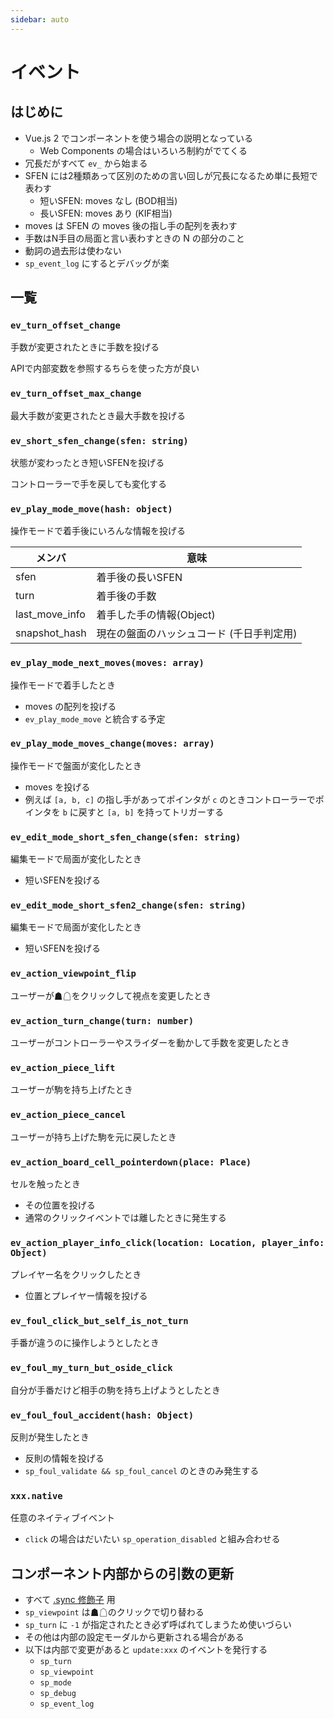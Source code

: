 ```yaml
---
sidebar: auto
---
```


# イベント

## はじめに

* Vue.js 2 でコンポーネントを使う場合の説明となっている
  * Web Components の場合はいろいろ制約がでてくる
* 冗長だがすべて `ev_` から始まる
* SFEN には2種類あって区別のための言い回しが冗長になるため単に長短で表わす
  * 短いSFEN: moves なし (BOD相当)
  * 長いSFEN: moves あり (KIF相当)
* moves は SFEN の moves 後の指し手の配列を表わす
* 手数はN手目の局面と言い表わすときの N の部分のこと
* 動詞の過去形は使わない
* `sp_event_log` にするとデバッグが楽

## 一覧

### `ev_turn_offset_change`

手数が変更されたときに手数を投げる

APIで内部変数を参照するちらを使った方が良い

### `ev_turn_offset_max_change`

最大手数が変更されたとき最大手数を投げる

### `ev_short_sfen_change(sfen: string)`

状態が変わったとき短いSFENを投げる

コントローラーで手を戻しても変化する

### `ev_play_mode_move(hash: object)`

操作モードで着手後にいろんな情報を投げる

| メンバ         | 意味                                      |
|----------------|-------------------------------------------|
| sfen           | 着手後の長いSFEN                          |
| turn           | 着手後の手数                              |
| last_move_info | 着手した手の情報(Object)                  |
| snapshot_hash  | 現在の盤面のハッシュコード (千日手判定用) |

### `ev_play_mode_next_moves(moves: array)`

操作モードで着手したとき

* moves の配列を投げる
* `ev_play_mode_move` と統合する予定  <Badge text="TODO" type="error" vertical="top" />

### `ev_play_mode_moves_change(moves: array)`

操作モードで盤面が変化したとき <Badge text="非推奨" type="error" vertical="top" />

* moves を投げる
* 例えば `[a, b, c]` の指し手があってポインタが `c` のときコントローラーでポインタを `b` に戻すと `[a, b]` を持ってトリガーする

### `ev_edit_mode_short_sfen_change(sfen: string)`

編集モードで局面が変化したとき

* 短いSFENを投げる

### `ev_edit_mode_short_sfen2_change(sfen: string)`

編集モードで局面が変化したとき <Badge text="非推奨" type="error" vertical="top" />

* 短いSFENを投げる

### `ev_action_viewpoint_flip`

ユーザーが☗☖をクリックして視点を変更したとき

### `ev_action_turn_change(turn: number)`

ユーザーがコントローラーやスライダーを動かして手数を変更したとき

### `ev_action_piece_lift`

ユーザーが駒を持ち上げたとき

### `ev_action_piece_cancel`

ユーザーが持ち上げた駒を元に戻したとき

### `ev_action_board_cell_pointerdown(place: Place)`

セルを触ったとき

* その位置を投げる
* 通常のクリックイベントでは離したときに発生する

### `ev_action_player_info_click(location: Location, player_info: Object)`

プレイヤー名をクリックしたとき

* 位置とプレイヤー情報を投げる

### `ev_foul_click_but_self_is_not_turn`

手番が違うのに操作しようとしたとき

### `ev_foul_my_turn_but_oside_click`

自分が手番だけど相手の駒を持ち上げようとしたとき

### `ev_foul_foul_accident(hash: Object)`

反則が発生したとき

* 反則の情報を投げる
* `sp_foul_validate && sp_foul_cancel` のときのみ発生する

### `xxx.native`

任意のネイティブイベント

* `click` の場合はだいたい `sp_operation_disabled` と組み合わせる

## コンポーネント内部からの引数の更新

* すべて [.sync 修飾子](https://jp.vuejs.org/v2/guide/components-custom-events.html#sync-%E4%BF%AE%E9%A3%BE%E5%AD%90) 用
* `sp_viewpoint` は☗☖のクリックで切り替わる
* `sp_turn` に `-1` が指定されたとき必ず呼ばれてしまうため使いづらい
* その他は内部の設定モーダルから更新される場合がある
* 以下は内部で変更があると `update:xxx` のイベントを発行する
  * `sp_turn`
  * `sp_viewpoint`
  * `sp_mode`
  * `sp_debug`
  * `sp_event_log`
